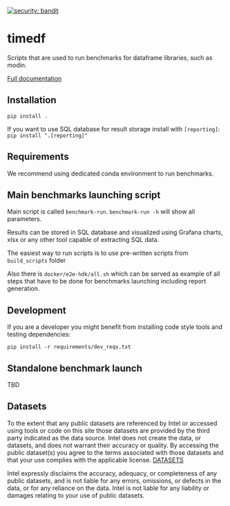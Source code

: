 [![security: bandit](https://img.shields.io/badge/security-bandit-yellow.svg)](https://github.com/PyCQA/bandit)

# timedf

Scripts that are used to run benchmarks for dataframe libraries, such as modin.

[Full documentation](https://timedf.readthedocs.io/en/latest/)

## Installation

`pip install .`

If you want to use SQL database for result storage install with `[reporting]`:
`pip install ".[reporting]"`

## Requirements

We recommend using dedicated conda environment to run benchmarks.

## Main benchmarks launching script

Main script is called `benchmark-run`. `benchmark-run -h` will show all parameters.

Results can be stored in SQL database and visualized using Grafana charts, xlsx or any other tool capable of extracting SQL data.

The easiest way to run scripts is to use pre-written scripts from `build_scripts` folder

Also there is `docker/e2e-hdk/all.sh` which can be served as example of all steps that have to be done for benchmarks launching including report generation.

## Development

If you are a developer you might benefit from installing code style tools and testing dependencies:

`pip install -r requirements/dev_reqs.txt`

## Standalone benchmark launch

TBD

## Datasets

To the extent that any public datasets are referenced by Intel or accessed using tools or code on this site those datasets are provided by the third party indicated as the data source. Intel does not create the data, or datasets, and does not warrant their accuracy or quality. By accessing the public dataset(s) you agree to the terms associated with those datasets and that your use complies with the applicable license. [DATASETS](DATASETS.md)

Intel expressly disclaims the accuracy, adequacy, or completeness of any public datasets, and is not liable for any errors, omissions, or defects in the data, or for any reliance on the data. Intel is not liable for any liability or damages relating to your use of public datasets.
